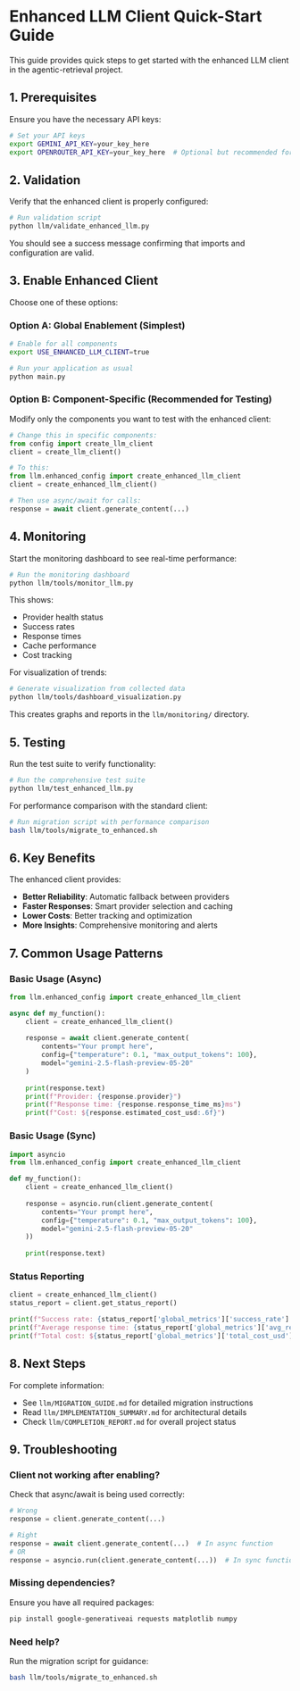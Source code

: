 # Enhanced LLM Client Quick-Start Guide

This guide provides quick steps to get started with the enhanced LLM client in the agentic-retrieval project.

## 1. Prerequisites

Ensure you have the necessary API keys:

```bash
# Set your API keys
export GEMINI_API_KEY=your_key_here
export OPENROUTER_API_KEY=your_key_here  # Optional but recommended for fallback
```

## 2. Validation

Verify that the enhanced client is properly configured:

```bash
# Run validation script
python llm/validate_enhanced_llm.py
```

You should see a success message confirming that imports and configuration are valid.

## 3. Enable Enhanced Client

Choose one of these options:

### Option A: Global Enablement (Simplest)

```bash
# Enable for all components
export USE_ENHANCED_LLM_CLIENT=true

# Run your application as usual
python main.py
```

### Option B: Component-Specific (Recommended for Testing)

Modify only the components you want to test with the enhanced client:

```python
# Change this in specific components:
from config import create_llm_client
client = create_llm_client()

# To this:
from llm.enhanced_config import create_enhanced_llm_client
client = create_enhanced_llm_client()

# Then use async/await for calls:
response = await client.generate_content(...)
```

## 4. Monitoring

Start the monitoring dashboard to see real-time performance:

```bash
# Run the monitoring dashboard
python llm/tools/monitor_llm.py
```

This shows:
- Provider health status
- Success rates
- Response times
- Cache performance
- Cost tracking

For visualization of trends:

```bash
# Generate visualization from collected data
python llm/tools/dashboard_visualization.py
```

This creates graphs and reports in the `llm/monitoring/` directory.

## 5. Testing

Run the test suite to verify functionality:

```bash
# Run the comprehensive test suite
python llm/test_enhanced_llm.py
```

For performance comparison with the standard client:

```bash
# Run migration script with performance comparison
bash llm/tools/migrate_to_enhanced.sh
```

## 6. Key Benefits

The enhanced client provides:

- **Better Reliability**: Automatic fallback between providers
- **Faster Responses**: Smart provider selection and caching
- **Lower Costs**: Better tracking and optimization
- **More Insights**: Comprehensive monitoring and alerts

## 7. Common Usage Patterns

### Basic Usage (Async)

```python
from llm.enhanced_config import create_enhanced_llm_client

async def my_function():
    client = create_enhanced_llm_client()
    
    response = await client.generate_content(
        contents="Your prompt here",
        config={"temperature": 0.1, "max_output_tokens": 100},
        model="gemini-2.5-flash-preview-05-20"
    )
    
    print(response.text)
    print(f"Provider: {response.provider}")
    print(f"Response time: {response.response_time_ms}ms")
    print(f"Cost: ${response.estimated_cost_usd:.6f}")
```

### Basic Usage (Sync)

```python
import asyncio
from llm.enhanced_config import create_enhanced_llm_client

def my_function():
    client = create_enhanced_llm_client()
    
    response = asyncio.run(client.generate_content(
        contents="Your prompt here",
        config={"temperature": 0.1, "max_output_tokens": 100},
        model="gemini-2.5-flash-preview-05-20"
    ))
    
    print(response.text)
```

### Status Reporting

```python
client = create_enhanced_llm_client()
status_report = client.get_status_report()

print(f"Success rate: {status_report['global_metrics']['success_rate'] * 100:.1f}%")
print(f"Average response time: {status_report['global_metrics']['avg_response_time']:.0f}ms")
print(f"Total cost: ${status_report['global_metrics']['total_cost_usd']:.6f}")
```

## 8. Next Steps

For complete information:

- See `llm/MIGRATION_GUIDE.md` for detailed migration instructions
- Read `llm/IMPLEMENTATION_SUMMARY.md` for architectural details
- Check `llm/COMPLETION_REPORT.md` for overall project status

## 9. Troubleshooting

### Client not working after enabling?

Check that async/await is being used correctly:

```python
# Wrong
response = client.generate_content(...)

# Right
response = await client.generate_content(...)  # In async function
# OR
response = asyncio.run(client.generate_content(...))  # In sync function
```

### Missing dependencies?

Ensure you have all required packages:

```bash
pip install google-generativeai requests matplotlib numpy
```

### Need help?

Run the migration script for guidance:

```bash
bash llm/tools/migrate_to_enhanced.sh
```
